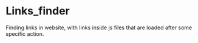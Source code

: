 # Links_finder
Finding links in website, with links inside js files that are loaded after some specific action. 
